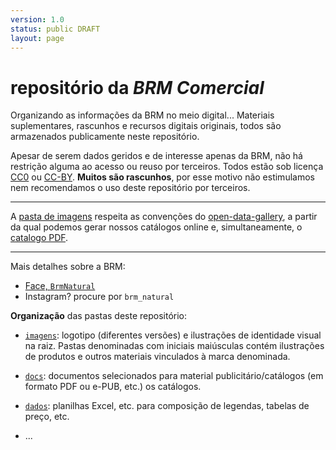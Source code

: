 ```yaml
---
version: 1.0
status: public DRAFT
layout: page
---
```


# repositório da *BRM Comercial*

Organizando as informações da BRM no meio digital... Materiais suplementares, rascunhos e recursos digitais originais, todos são armazenados publicamente neste repositório.

Apesar de serem dados geridos e de interesse apenas da BRM, não há restrição alguma ao acesso ou reuso por terceiros. Todos estão sob licença [CC0](https://creativecommons.org/publicdomain/zero/1.0/) ou [CC-BY](https://creativecommons.org/licenses/by/3.0/br/). **Muitos são rascunhos**, por esse motivo não estimulamos nem recomendamos o uso deste repositório por terceiros.

-----

A [pasta de imagens](https://github.com/ppKrauss/repo-BRMcomercial/tree/master/imagens) respeita as convenções do [open-data-gallery](https://github.com/ppKrauss/open-data-gallery), a partir da qual podemos gerar nossos catálogos online e, simultaneamente, o [catalogo PDF](https://github.com/ppKrauss/repo-BRMcomercial/raw/master/docs/gallery.pdf).

-----
Mais detalhes sobre a BRM:
* [Face, `BrmNatural`](https://www.facebook.com/BrmNatural?fref=ts)
* Instagram? procure por `brm_natural`

**Organização** das pastas deste repositório:

* [`imagens`](./imagens): logotipo (diferentes versões) e ilustrações de identidade visual na raiz. Pastas denominadas com iniciais maiúsculas contém ilustrações de produtos e outros materiais vinculados à marca denominada.

* [`docs`](./docs): documentos selecionados para material publicitário/catálogos (em formato PDF ou e-PUB, etc.) os catálogos.

* [`dados`](./dados): planilhas Excel, etc. para composição de legendas, tabelas de preço, etc.

* ...
